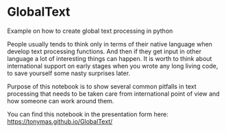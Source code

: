 # GlobalText
Example on how to create global text processing in python

People usually tends to think only in terms of their native language when develop text processing functions.
And then if they get input in other language a lot of interesting things can happen.
It is worth to think about international support on early stages when you wrote any long living code,
to save yourself some nasty surprises later.

Purpose of this notebook is to show several common pitfalls in text processing that needs to be taken care
from international point of view and how someone can work around them.

You can find this notebook in the presentation form here: https://tonymas.github.io/GlobalText/
